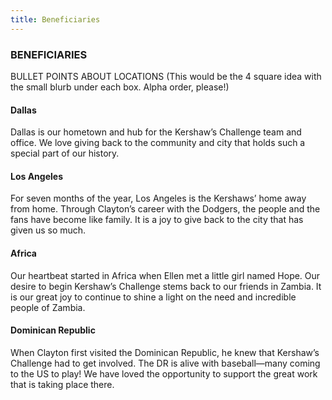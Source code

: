 ```yaml
---
title: Beneficiaries
---
```


### BENEFICIARIES

BULLET POINTS ABOUT LOCATIONS
(This would be the 4 square idea with the small blurb under each box.  Alpha order, please!)

#### Dallas

Dallas is our hometown and hub for the Kershaw’s Challenge team and office. We love giving back to the community and city that holds such a special part of our history. 

#### Los Angeles

For seven months of the year, Los Angeles is the Kershaws’ home away from home. Through Clayton’s career with the Dodgers, the people and the fans have become like family. It is a joy to give back to the city that has given us so much.

#### Africa

Our heartbeat started in Africa when Ellen met a little girl named Hope. Our desire to begin Kershaw’s Challenge stems back to our friends in Zambia. It is our great joy to continue to shine a light on the need and incredible people of Zambia. 

#### Dominican Republic

When Clayton first visited the Dominican Republic, he knew that Kershaw’s Challenge had to get involved. The DR is alive with baseball—many coming to the US to play! We have loved the opportunity to support the great work that is taking place there. 
